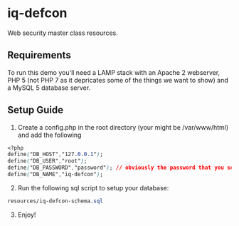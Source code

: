 # iq-defcon
Web security master class resources.

## Requirements

To run this demo you'll need a LAMP stack with an Apache 2 webserver, PHP 5 (not PHP 7 as it depricates some of the things we want to show) and a MySQL 5 database server.

## Setup Guide

1. Create a config.php in the root directory (your might be /var/www/html) and add the following 

```css
<?php
define("DB_HOST","127.0.0.1");
define("DB_USER","root");
define("DB_PASSWORD","password"); // obviously the password that you setup
define("DB_NAME","iq-defcon");
```

2. Run the following sql script to setup your database:

```css
resources/iq-defcon-schema.sql
```

3. Enjoy!
